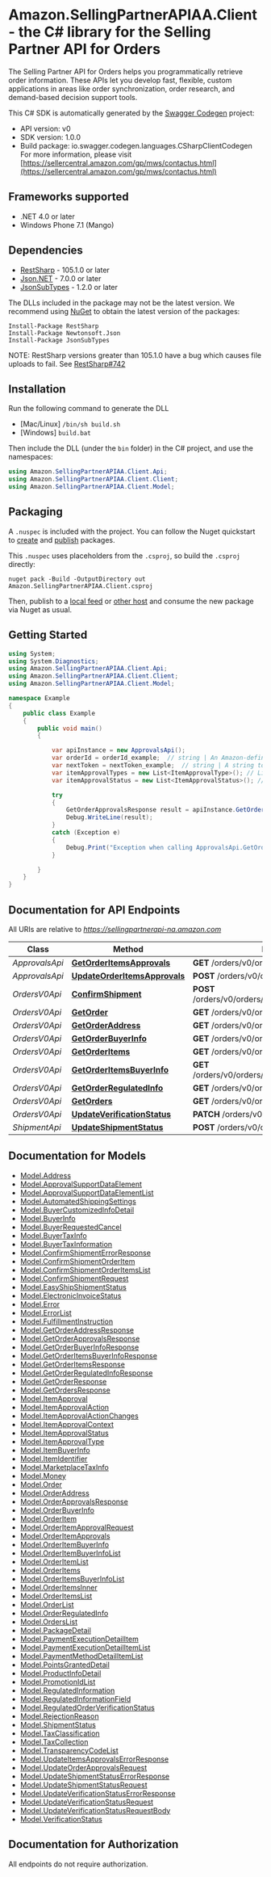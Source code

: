 # Amazon.SellingPartnerAPIAA.Client - the C# library for the Selling Partner API for Orders

The Selling Partner API for Orders helps you programmatically retrieve order information. These APIs let you develop fast, flexible, custom applications in areas like order synchronization, order research, and demand-based decision support tools.

This C# SDK is automatically generated by the [Swagger Codegen](https://github.com/swagger-api/swagger-codegen) project:

- API version: v0
- SDK version: 1.0.0
- Build package: io.swagger.codegen.languages.CSharpClientCodegen
    For more information, please visit [https://sellercentral.amazon.com/gp/mws/contactus.html](https://sellercentral.amazon.com/gp/mws/contactus.html)

<a name="frameworks-supported"></a>
## Frameworks supported
- .NET 4.0 or later
- Windows Phone 7.1 (Mango)

<a name="dependencies"></a>
## Dependencies
- [RestSharp](https://www.nuget.org/packages/RestSharp) - 105.1.0 or later
- [Json.NET](https://www.nuget.org/packages/Newtonsoft.Json/) - 7.0.0 or later
- [JsonSubTypes](https://www.nuget.org/packages/JsonSubTypes/) - 1.2.0 or later

The DLLs included in the package may not be the latest version. We recommend using [NuGet](https://docs.nuget.org/consume/installing-nuget) to obtain the latest version of the packages:
```
Install-Package RestSharp
Install-Package Newtonsoft.Json
Install-Package JsonSubTypes
```

NOTE: RestSharp versions greater than 105.1.0 have a bug which causes file uploads to fail. See [RestSharp#742](https://github.com/restsharp/RestSharp/issues/742)

<a name="installation"></a>
## Installation
Run the following command to generate the DLL
- [Mac/Linux] `/bin/sh build.sh`
- [Windows] `build.bat`

Then include the DLL (under the `bin` folder) in the C# project, and use the namespaces:
```csharp
using Amazon.SellingPartnerAPIAA.Client.Api;
using Amazon.SellingPartnerAPIAA.Client.Client;
using Amazon.SellingPartnerAPIAA.Client.Model;
```
<a name="packaging"></a>
## Packaging

A `.nuspec` is included with the project. You can follow the Nuget quickstart to [create](https://docs.microsoft.com/en-us/nuget/quickstart/create-and-publish-a-package#create-the-package) and [publish](https://docs.microsoft.com/en-us/nuget/quickstart/create-and-publish-a-package#publish-the-package) packages.

This `.nuspec` uses placeholders from the `.csproj`, so build the `.csproj` directly:

```
nuget pack -Build -OutputDirectory out Amazon.SellingPartnerAPIAA.Client.csproj
```

Then, publish to a [local feed](https://docs.microsoft.com/en-us/nuget/hosting-packages/local-feeds) or [other host](https://docs.microsoft.com/en-us/nuget/hosting-packages/overview) and consume the new package via Nuget as usual.

<a name="getting-started"></a>
## Getting Started

```csharp
using System;
using System.Diagnostics;
using Amazon.SellingPartnerAPIAA.Client.Api;
using Amazon.SellingPartnerAPIAA.Client.Client;
using Amazon.SellingPartnerAPIAA.Client.Model;

namespace Example
{
    public class Example
    {
        public void main()
        {

            var apiInstance = new ApprovalsApi();
            var orderId = orderId_example;  // string | An Amazon-defined order identifier, in 3-7-7 format, e.g. 933-1671587-0818628.
            var nextToken = nextToken_example;  // string | A string token returned in the response of your previous request. (optional) 
            var itemApprovalTypes = new List<ItemApprovalType>(); // List<ItemApprovalType> | When set, only return approvals for items which approval type is contained in the specified approval types. (optional) 
            var itemApprovalStatus = new List<ItemApprovalStatus>(); // List<ItemApprovalStatus> | When set, only return approvals that contain items which approval status is contained in the specified approval status. (optional) 

            try
            {
                GetOrderApprovalsResponse result = apiInstance.GetOrderItemsApprovals(orderId, nextToken, itemApprovalTypes, itemApprovalStatus);
                Debug.WriteLine(result);
            }
            catch (Exception e)
            {
                Debug.Print("Exception when calling ApprovalsApi.GetOrderItemsApprovals: " + e.Message );
            }

        }
    }
}
```

<a name="documentation-for-api-endpoints"></a>
## Documentation for API Endpoints

All URIs are relative to *https://sellingpartnerapi-na.amazon.com*

Class | Method | HTTP request | Description
------------ | ------------- | ------------- | -------------
*ApprovalsApi* | [**GetOrderItemsApprovals**](docs/ApprovalsApi.md#getorderitemsapprovals) | **GET** /orders/v0/orders/{orderId}/approvals | 
*ApprovalsApi* | [**UpdateOrderItemsApprovals**](docs/ApprovalsApi.md#updateorderitemsapprovals) | **POST** /orders/v0/orders/{orderId}/approvals | 
*OrdersV0Api* | [**ConfirmShipment**](docs/OrdersV0Api.md#confirmshipment) | **POST** /orders/v0/orders/{orderId}/shipmentConfirmation | 
*OrdersV0Api* | [**GetOrder**](docs/OrdersV0Api.md#getorder) | **GET** /orders/v0/orders/{orderId} | 
*OrdersV0Api* | [**GetOrderAddress**](docs/OrdersV0Api.md#getorderaddress) | **GET** /orders/v0/orders/{orderId}/address | 
*OrdersV0Api* | [**GetOrderBuyerInfo**](docs/OrdersV0Api.md#getorderbuyerinfo) | **GET** /orders/v0/orders/{orderId}/buyerInfo | 
*OrdersV0Api* | [**GetOrderItems**](docs/OrdersV0Api.md#getorderitems) | **GET** /orders/v0/orders/{orderId}/orderItems | 
*OrdersV0Api* | [**GetOrderItemsBuyerInfo**](docs/OrdersV0Api.md#getorderitemsbuyerinfo) | **GET** /orders/v0/orders/{orderId}/orderItems/buyerInfo | 
*OrdersV0Api* | [**GetOrderRegulatedInfo**](docs/OrdersV0Api.md#getorderregulatedinfo) | **GET** /orders/v0/orders/{orderId}/regulatedInfo | 
*OrdersV0Api* | [**GetOrders**](docs/OrdersV0Api.md#getorders) | **GET** /orders/v0/orders | 
*OrdersV0Api* | [**UpdateVerificationStatus**](docs/OrdersV0Api.md#updateverificationstatus) | **PATCH** /orders/v0/orders/{orderId}/regulatedInfo | 
*ShipmentApi* | [**UpdateShipmentStatus**](docs/ShipmentApi.md#updateshipmentstatus) | **POST** /orders/v0/orders/{orderId}/shipment | 


<a name="documentation-for-models"></a>
## Documentation for Models

 - [Model.Address](docs/Address.md)
 - [Model.ApprovalSupportDataElement](docs/ApprovalSupportDataElement.md)
 - [Model.ApprovalSupportDataElementList](docs/ApprovalSupportDataElementList.md)
 - [Model.AutomatedShippingSettings](docs/AutomatedShippingSettings.md)
 - [Model.BuyerCustomizedInfoDetail](docs/BuyerCustomizedInfoDetail.md)
 - [Model.BuyerInfo](docs/BuyerInfo.md)
 - [Model.BuyerRequestedCancel](docs/BuyerRequestedCancel.md)
 - [Model.BuyerTaxInfo](docs/BuyerTaxInfo.md)
 - [Model.BuyerTaxInformation](docs/BuyerTaxInformation.md)
 - [Model.ConfirmShipmentErrorResponse](docs/ConfirmShipmentErrorResponse.md)
 - [Model.ConfirmShipmentOrderItem](docs/ConfirmShipmentOrderItem.md)
 - [Model.ConfirmShipmentOrderItemsList](docs/ConfirmShipmentOrderItemsList.md)
 - [Model.ConfirmShipmentRequest](docs/ConfirmShipmentRequest.md)
 - [Model.EasyShipShipmentStatus](docs/EasyShipShipmentStatus.md)
 - [Model.ElectronicInvoiceStatus](docs/ElectronicInvoiceStatus.md)
 - [Model.Error](docs/Error.md)
 - [Model.ErrorList](docs/ErrorList.md)
 - [Model.FulfillmentInstruction](docs/FulfillmentInstruction.md)
 - [Model.GetOrderAddressResponse](docs/GetOrderAddressResponse.md)
 - [Model.GetOrderApprovalsResponse](docs/GetOrderApprovalsResponse.md)
 - [Model.GetOrderBuyerInfoResponse](docs/GetOrderBuyerInfoResponse.md)
 - [Model.GetOrderItemsBuyerInfoResponse](docs/GetOrderItemsBuyerInfoResponse.md)
 - [Model.GetOrderItemsResponse](docs/GetOrderItemsResponse.md)
 - [Model.GetOrderRegulatedInfoResponse](docs/GetOrderRegulatedInfoResponse.md)
 - [Model.GetOrderResponse](docs/GetOrderResponse.md)
 - [Model.GetOrdersResponse](docs/GetOrdersResponse.md)
 - [Model.ItemApproval](docs/ItemApproval.md)
 - [Model.ItemApprovalAction](docs/ItemApprovalAction.md)
 - [Model.ItemApprovalActionChanges](docs/ItemApprovalActionChanges.md)
 - [Model.ItemApprovalContext](docs/ItemApprovalContext.md)
 - [Model.ItemApprovalStatus](docs/ItemApprovalStatus.md)
 - [Model.ItemApprovalType](docs/ItemApprovalType.md)
 - [Model.ItemBuyerInfo](docs/ItemBuyerInfo.md)
 - [Model.ItemIdentifier](docs/ItemIdentifier.md)
 - [Model.MarketplaceTaxInfo](docs/MarketplaceTaxInfo.md)
 - [Model.Money](docs/Money.md)
 - [Model.Order](docs/Order.md)
 - [Model.OrderAddress](docs/OrderAddress.md)
 - [Model.OrderApprovalsResponse](docs/OrderApprovalsResponse.md)
 - [Model.OrderBuyerInfo](docs/OrderBuyerInfo.md)
 - [Model.OrderItem](docs/OrderItem.md)
 - [Model.OrderItemApprovalRequest](docs/OrderItemApprovalRequest.md)
 - [Model.OrderItemApprovals](docs/OrderItemApprovals.md)
 - [Model.OrderItemBuyerInfo](docs/OrderItemBuyerInfo.md)
 - [Model.OrderItemBuyerInfoList](docs/OrderItemBuyerInfoList.md)
 - [Model.OrderItemList](docs/OrderItemList.md)
 - [Model.OrderItems](docs/OrderItems.md)
 - [Model.OrderItemsBuyerInfoList](docs/OrderItemsBuyerInfoList.md)
 - [Model.OrderItemsInner](docs/OrderItemsInner.md)
 - [Model.OrderItemsList](docs/OrderItemsList.md)
 - [Model.OrderList](docs/OrderList.md)
 - [Model.OrderRegulatedInfo](docs/OrderRegulatedInfo.md)
 - [Model.OrdersList](docs/OrdersList.md)
 - [Model.PackageDetail](docs/PackageDetail.md)
 - [Model.PaymentExecutionDetailItem](docs/PaymentExecutionDetailItem.md)
 - [Model.PaymentExecutionDetailItemList](docs/PaymentExecutionDetailItemList.md)
 - [Model.PaymentMethodDetailItemList](docs/PaymentMethodDetailItemList.md)
 - [Model.PointsGrantedDetail](docs/PointsGrantedDetail.md)
 - [Model.ProductInfoDetail](docs/ProductInfoDetail.md)
 - [Model.PromotionIdList](docs/PromotionIdList.md)
 - [Model.RegulatedInformation](docs/RegulatedInformation.md)
 - [Model.RegulatedInformationField](docs/RegulatedInformationField.md)
 - [Model.RegulatedOrderVerificationStatus](docs/RegulatedOrderVerificationStatus.md)
 - [Model.RejectionReason](docs/RejectionReason.md)
 - [Model.ShipmentStatus](docs/ShipmentStatus.md)
 - [Model.TaxClassification](docs/TaxClassification.md)
 - [Model.TaxCollection](docs/TaxCollection.md)
 - [Model.TransparencyCodeList](docs/TransparencyCodeList.md)
 - [Model.UpdateItemsApprovalsErrorResponse](docs/UpdateItemsApprovalsErrorResponse.md)
 - [Model.UpdateOrderApprovalsRequest](docs/UpdateOrderApprovalsRequest.md)
 - [Model.UpdateShipmentStatusErrorResponse](docs/UpdateShipmentStatusErrorResponse.md)
 - [Model.UpdateShipmentStatusRequest](docs/UpdateShipmentStatusRequest.md)
 - [Model.UpdateVerificationStatusErrorResponse](docs/UpdateVerificationStatusErrorResponse.md)
 - [Model.UpdateVerificationStatusRequest](docs/UpdateVerificationStatusRequest.md)
 - [Model.UpdateVerificationStatusRequestBody](docs/UpdateVerificationStatusRequestBody.md)
 - [Model.VerificationStatus](docs/VerificationStatus.md)


<a name="documentation-for-authorization"></a>
## Documentation for Authorization

All endpoints do not require authorization.
